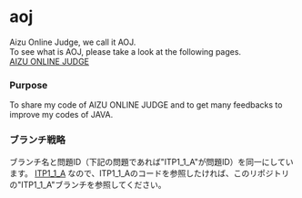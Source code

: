 # aoj
Aizu Online Judge, we call it AOJ.  
To see what is AOJ, please take a look at the following pages.  
[AIZU ONLINE JUDGE](http://judge.u-aizu.ac.jp/onlinejudge/index.jsp)  

### Purpose
To share my code of AIZU ONLINE JUDGE and to get many feedbacks to improve my codes of JAVA.  

### ブランチ戦略
ブランチ名と問題ID（下記の問題であれば"ITP1_1_A"が問題ID）を同一にしています。
[ITP1_1_A](http://judge.u-aizu.ac.jp/onlinejudge/description.jsp?id=ITP1_1_A)
なので、ITP1_1_Aのコードを参照したければ、このリポジトリの"ITP1_1_A"ブランチを参照してください。
